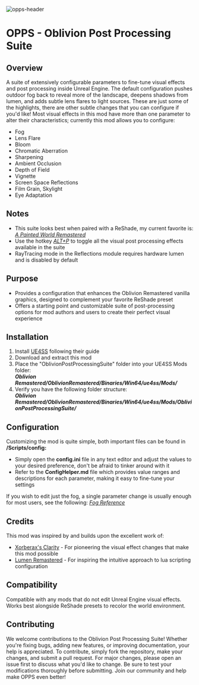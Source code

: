 ![opps-header](https://github.com/user-attachments/assets/e0ce1637-ee0a-4cd5-8a14-c44a0a979214)

# OPPS - Oblivion Post Processing Suite

## Overview

A suite of extensively configurable parameters to fine-tune visual effects and post processing inside Unreal Engine. The default configuration pushes outdoor fog back to reveal more of the landscape, deepens shadows from lumen, and adds subtle lens flares to light sources. These are just some of the highlights, there are other subtle changes that you can configure if you'd like! Most visual effects in this mod have more than one parameter to alter their characteristics; currently this mod allows you to configure:

- Fog
- Lens Flare
- Bloom
- Chromatic Aberration
- Sharpening
- Ambient Occlusion
- Depth of Field
- Vignette
- Screen Space Reflections
- Film Grain, Skylight
- Eye Adaptation

## Notes

- This suite looks best when paired with a ReShade, my current favorite is: *[A Painted World Remastered](https://www.nexusmods.com/oblivionremastered/mods/44)*
- Use the hotkey *<u>ALT+P</u>* to toggle all the visual post processing effects available in the suite
- RayTracing mode in the Reflections module requires hardware lumen and is disabled by default

## Purpose

- Provides a configuration that enhances the Oblivion Remastered vanilla graphics, designed to complement your favorite ReShade preset
- Offers a starting point and customizable suite of post-processing options for mod authors and users to create their perfect visual experience

## Installation

1. Install [UE4SS](https://www.nexusmods.com/oblivionremastered/mods/32) following their guide
2. Download and extract this mod
3. Place the "OblivionPostProcessingSuite" folder into your UE4SS Mods folder:  
   ***Oblivion Remastered/OblivionRemastered/Binaries/Win64/ue4ss/Mods/***
4. Verify you have the following folder structure:  
   ***Oblivion Remastered/OblivionRemastered/Binaries/Win64/ue4ss/Mods/OblivionPostProcessingSuite/***

## Configuration

Customizing the mod is quite simple, both important files can be found in **/Scripts/config:**

- Simply open the **config.ini** file in any text editor and adjust the values to your desired preference, don't be afraid to tinker around with it
- Refer to the **ConfigHelper.md** file which provides value ranges and descriptions for each parameter, making it easy to fine-tune your settings

If you wish to edit just the fog, a single parameter change is usually enough for most users, see the following: *[Fog Reference](https://imgur.com/gallery/opps-oblivion-post-processing-suite-fog-reference-VYxR17v)*

## Credits

This mod was inspired by and builds upon the excellent work of:

- [Xorberax's Clarity](https://www.nexusmods.com/oblivionremastered/mods/2338) - For pioneering the visual effect changes that make this mod possible
- [Lumen Remastered](https://www.nexusmods.com/oblivionremastered/mods/1129) - For inspiring the intuitive approach to lua scripting configuration

## Compatibility

Compatible with any mods that do not edit Unreal Engine visual effects. Works best alongside ReShade presets to recolor the world environment.


## Contributing

We welcome contributions to the Oblivion Post Processing Suite! Whether you're fixing bugs, adding new features, or improving documentation, your help is appreciated. To contribute, simply fork the repository, make your changes, and submit a pull request. For major changes, please open an issue first to discuss what you'd like to change. Be sure to test your modifications thoroughly before submitting. Join our community and help make OPPS even better!
